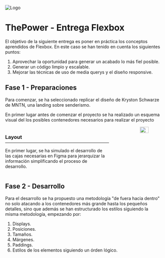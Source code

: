 ![Logo](https://framerusercontent.com/images/zJBgnto0UuieHjFzX0KB4xPLrLk.png)


# ThePower - Entrega Flexbox

El objetivo de la siguiente entrega es poner en práctica los conceptos aprendidos de Flexbox. En este caso se han tenido en cuenta los siguientes puntos:

 1. Aprovechar la oportunidad para generar un acabado lo más fiel posible.
 2. Generar un código limpio y escalable.
 3. Mejorar las técnicas de uso de media querys y el diseño responsive.


## Fase 1 - Preparaciones
Para comenzar, se ha seleccionado replicar el diseño de Kryston Schwarze de MNTN, una landing sobre senderismo.

En primer lugar antes de comenzar el proyecto se ha realizado un esquema visual del los posibles contenedores necesarios para realizar el proyecto

<div style="
      display:flex;
 flex-flow:row;
        width:100%;
        justify-content:space-between;
gap:100px;
">
<div>
<h3 style="
border-bottom: .1px solid;
padding-bottom:8px;">Layout</h3>
<p>En primer lugar, se ha simulado el desarrollo de las cajas necesarias en Figma para jerarquizar la información simplificando el proceso de desarrollo.</p>
<p></p>
</div>
<img src="https://res.cloudinary.com/dxrczhicp/image/upload/v1710536597/Flexbox/md-img_g83lmp.jpg" style="
width:40%;">
</div>

## Fase 2 - Desarrollo

Para el desarrollo se ha propuesto una metodología "de fuera hacia dentro" no solo atacando a los contenedores más grande hasta los pequeños detalles, sino que además se han estructurado los estilos siguiendo la misma metodología, empezando por:

1. Displays.
2. Posiciones.
3. Tamaños.
4. Márgenes.
5. Paddings.
6. Estilos de los elementos siguiendo un órden lógico.


